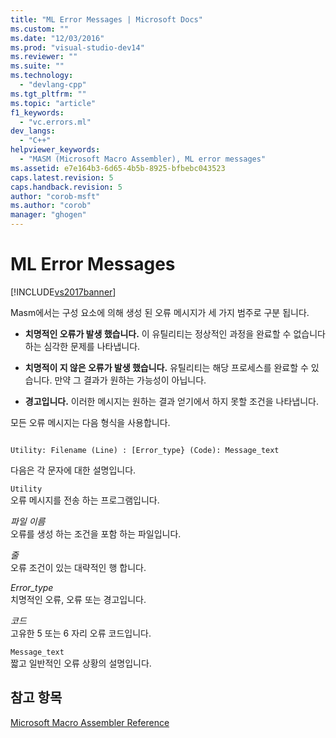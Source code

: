 ```yaml
---
title: "ML Error Messages | Microsoft Docs"
ms.custom: ""
ms.date: "12/03/2016"
ms.prod: "visual-studio-dev14"
ms.reviewer: ""
ms.suite: ""
ms.technology: 
  - "devlang-cpp"
ms.tgt_pltfrm: ""
ms.topic: "article"
f1_keywords: 
  - "vc.errors.ml"
dev_langs: 
  - "C++"
helpviewer_keywords: 
  - "MASM (Microsoft Macro Assembler), ML error messages"
ms.assetid: e7e164b3-6d65-4b5b-8925-bfbebc043523
caps.latest.revision: 5
caps.handback.revision: 5
author: "corob-msft"
ms.author: "corob"
manager: "ghogen"
---
```

# ML Error Messages
[!INCLUDE[vs2017banner](../../assembler/inline/includes/vs2017banner.md)]

Masm에서는 구성 요소에 의해 생성 된 오류 메시지가 세 가지 범주로 구분 됩니다.  
  
-   **치명적인 오류가 발생 했습니다.** 이 유틸리티는 정상적인 과정을 완료할 수 없습니다 하는 심각한 문제를 나타냅니다.  
  
-   **치명적이 지 않은 오류가 발생 했습니다.** 유틸리티는 해당 프로세스를 완료할 수 있습니다.  만약 그 결과가 원하는 가능성이 아닙니다.  
  
-   **경고입니다.** 이러한 메시지는 원하는 결과 얻기에서 하지 못할 조건을 나타냅니다.  
  
 모든 오류 메시지는 다음 형식을 사용합니다.  
  
```  
  
Utility: Filename (Line) : [Error_type} (Code): Message_text  
```  
  
 다음은 각 문자에 대한 설명입니다.  
  
 `Utility`  
 오류 메시지를 전송 하는 프로그램입니다.  
  
 *파일 이름*  
 오류를 생성 하는 조건을 포함 하는 파일입니다.  
  
 *줄*  
 오류 조건이 있는 대략적인 행 합니다.  
  
 *Error\_type*  
 치명적인 오류, 오류 또는 경고입니다.  
  
 *코드*  
 고유한 5 또는 6 자리 오류 코드입니다.  
  
 `Message_text`  
 짧고 일반적인 오류 상황의 설명입니다.  
  
## 참고 항목  
 [Microsoft Macro Assembler Reference](../../assembler/masm/microsoft-macro-assembler-reference.md)